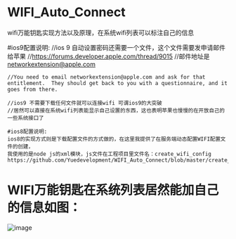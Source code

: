 # WIFI_Auto_Connect
wifi万能钥匙实现方法以及原理，在系统wifi列表可以标注自己的信息

#ios9配置说明:
    //ios 9 自动设置密码还需要一个文件，这个文件需要发申请邮件给苹果
    //https://forums.developer.apple.com/thread/9015
    //邮件地址是 networkextension@apple.com
    
    //You need to email networkextension@apple.com and ask for that entitlement.  They should get back to you with a questionnaire, and it goes from there.
    
    //ios9 不需要下载任何文件就可以连接wifi 可谓ios9的大突破
    //居然可以直接在系统wifi列表能显示自己设置的东西，这也表明苹果也慢慢的在开放自己的一些系统接口了
    
    #ios8配置说明:
    ios8的实现方式则是下载配置文件的方式做的，在这里我提供了在服务端动态配置WIFI配置文件的创建，
    我使用的是node js的xml模块，js文件在工程项目里文件名：create_wifi_config
    https://github.com/Yuedevelopment/WIFI_Auto_Connect/blob/master/create_wifi_config.js
    

# WIFI万能钥匙在系统列表居然能加自己的信息如图：
![image](https://github.com/Yuedevelopment/WIFI_Auto_Connect/blob/master/Screen_WIFIpng.png)
